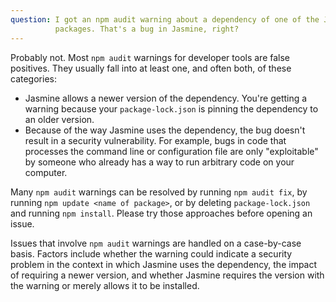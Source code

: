```yaml
---
question: I got an npm audit warning about a dependency of one of the Jasmine
          packages. That's a bug in Jasmine, right?
---
```


Probably not. Most `npm audit` warnings for developer tools are false positives.
They usually fall into at least one, and often both, of these categories:

* Jasmine allows a newer version of the dependency. You're getting a warning
  because your `package-lock.json` is pinning the dependency to an older version.
* Because of the way Jasmine uses the dependency, the bug doesn't result in a
  security vulnerability. For example, bugs in code that processes the command
  line or configuration file are only "exploitable" by someone who already has
  a way to run arbitrary code on your computer.

Many `npm audit` warnings can be resolved by running `npm audit fix`, by running
`npm update <name of package>`, or by deleting `package-lock.json` and running
`npm install`. Please try those approaches before opening an issue. 

Issues that involve `npm audit` warnings are handled on a case-by-case basis. 
Factors include whether the warning could indicate a security problem in the 
context in which Jasmine uses the dependency, the impact of requiring a newer
version, and whether Jasmine requires the version with the warning or merely 
allows it to be installed.
